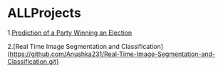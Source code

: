 # ALLProjects


1.[Prediction of a Party Winning an Election](https://github.com/Anushka231/Prediction-of-a-Party-Winning-an-Election.git)

2.[Real Time Image Segmentation and Classification](https://github.com/Anushka231/Real-Time-Image-Segmentation-and-Classification.git}
